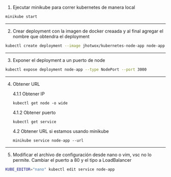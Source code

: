1. Ejecutar minikube para correr kubernetes de manera local
```BASH
minikube start
```
---
2. Crear deployment con la imagen de docker creaada y al final agregar el nombre que obtendra el deployment
```BASH 
kubectl create deployment --image jhotwox/kubernetes-node-app node-app
```
---
3.  Exponer el deployment a un puerto de node
```BASH
kubectl expose deployment node-app --type NodePort --port 3000
```
---
4. Obtener URL

    4.1.1 Obtener IP
    
    `kubectl get node -o wide`

    4.1.2  Obtener puerto
    
    `kubectl get service`

    4.2 Obtener URL si estamos usando minikube
    
    `minikube service node-app --url`
---
5. Modificar el archivo de configuración desde nano o vim, vsc no lo permite. Cambiar el puerto a 80 y el tipo a LoadBalancer 
```BASH
KUBE_EDITOR="nano" kubectl edit service node-app
```